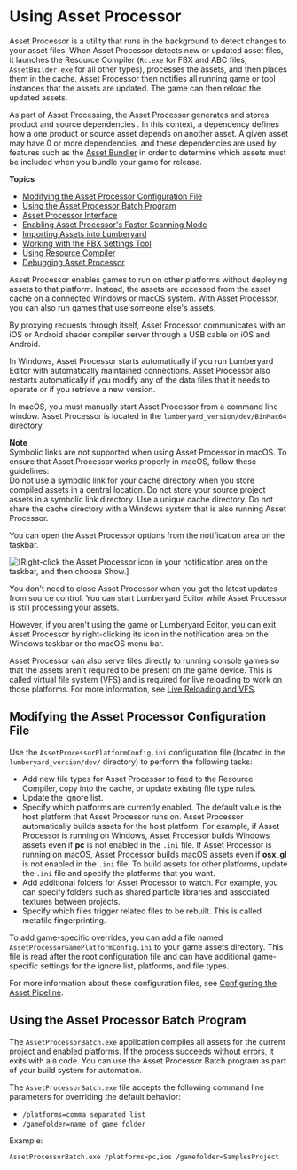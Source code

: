 # Using Asset Processor<a name="asset-pipeline-processor"></a>

Asset Processor is a utility that runs in the background to detect changes to your asset files\. When Asset Processor detects new or updated asset files, it launches the Resource Compiler \(`Rc.exe` for FBX and ABC files, `AssetBuilder.exe` for all other types\), processes the assets, and then places them in the cache\. Asset Processor then notifies all running game or tool instances that the assets are updated\. The game can then reload the updated assets\.

As part of Asset Processing, the Asset Processor generates and stores product and source dependencies \. In this context, a dependency defines how a one product or source asset depends on another asset\. A given asset may have 0 or more dependencies, and these dependencies are used by features such as the [Asset Bundler](asset-bundler-intro.md) in order to determine which assets must be included when you bundle your game for release\.

**Topics**
+ [Modifying the Asset Processor Configuration File](#asset-pipeline-processor-config)
+ [Using the Asset Processor Batch Program](#asset-pipeline-processor-batch-processing)
+ [Asset Processor Interface](asset-pipeline-processor-ui.md)
+ [Enabling Asset Processor's Faster Scanning Mode](asset-processor-faster-scanning.md)
+ [Importing Assets into Lumberyard](asset-pipeline-importing.md)
+ [Working with the FBX Settings Tool](char-fbx-importer.md)
+ [Using Resource Compiler](asset-pipeline-rc.md)
+ [Debugging Asset Processor](asset-processor-debugging.md)

Asset Processor enables games to run on other platforms without deploying assets to that platform\. Instead, the assets are accessed from the asset cache on a connected Windows or macOS system\. With Asset Processor, you can also run games that use someone else's assets\.

By proxying requests through itself, Asset Processor communicates with an iOS or Android shader compiler server through a USB cable on iOS and Android\.

In Windows, Asset Processor starts automatically if you run Lumberyard Editor with automatically maintained connections\. Asset Processor also restarts automatically if you modify any of the data files that it needs to operate or if you retrieve a new version\.

In macOS, you must manually start Asset Processor from a command line window\. Asset Processor is located in the `lumberyard_version/dev/BinMac64` directory\.

**Note**  
Symbolic links are not supported when using Asset Processor in macOS\. To ensure that Asset Processor works properly in macOS, follow these guidelines:  
Do not use a symbolic link for your cache directory when you store compiled assets in a central location\.
Do not store your source project assets in a symbolic link directory\.
Use a unique cache directory\. Do not share the cache directory with a Windows system that is also running Asset Processor\.

 You can open the Asset Processor options from the notification area on the taskbar\.

![\[Right-click the Asset Processor icon in your notification area on the taskbar, and then choose Show.\]](http://docs.aws.amazon.com/lumberyard/latest/userguide/images/assets/pipeline/asset-pipeline-processor-options.png)

You don't need to close Asset Processor when you get the latest updates from source control\. You can start Lumberyard Editor while Asset Processor is still processing your assets\.

However, if you aren't using the game or Lumberyard Editor, you can exit Asset Processor by right\-clicking its icon in the notification area on the Windows taskbar or the macOS menu bar\.

Asset Processor can also serve files directly to running console games so that the assets aren't required to be present on the game device\. This is called virtual file system \(VFS\) and is required for live reloading to work on those platforms\. For more information, see [Live Reloading and VFS](asset-pipeline-live-reloading.md)\.

## Modifying the Asset Processor Configuration File<a name="asset-pipeline-processor-config"></a>

Use the `AssetProcessorPlatformConfig.ini` configuration file \(located in the `lumberyard_version/dev/` directory\) to perform the following tasks:
+ Add new file types for Asset Processor to feed to the Resource Compiler, copy into the cache, or update existing file type rules\.
+ Update the ignore list\.
+ Specify which platforms are currently enabled\. The default value is the host platform that Asset Processor runs on\. Asset Processor automatically builds assets for the host platform\. For example, if Asset Processor is running on Windows, Asset Processor builds Windows assets even if **pc** is not enabled in the `.ini` file\. If Asset Processor is running on macOS, Asset Processor builds macOS assets even if **osx\_gl** is not enabled in the `.ini` file\. To build assets for other platforms, update the `.ini` file and specify the platforms that you want\.
+ Add additional folders for Asset Processor to watch\. For example, you can specify folders such as shared particle libraries and associated textures between projects\.
+ Specify which files trigger related files to be rebuilt\. This is called metafile fingerprinting\.

To add game\-specific overrides, you can add a file named `AssetProcessorGamePlatformConfig.ini` to your game assets directory\. This file is read after the root configuration file and can have additional game\-specific settings for the ignore list, platforms, and file types\.

For more information about these configuration files, see [Configuring the Asset Pipeline](asset-pipeline-configuring.md)\.

## Using the Asset Processor Batch Program<a name="asset-pipeline-processor-batch-processing"></a>

The `AssetProcessorBatch.exe` application compiles all assets for the current project and enabled platforms\. If the process succeeds without errors, it exits with a `0` code\. You can use the Asset Processor Batch program as part of your build system for automation\.

The `AssetProcessorBatch.exe` file accepts the following command line parameters for overriding the default behavior:
+ `/platforms=comma separated list`
+ `/gamefolder=name of game folder`

Example:

`AssetProcessorBatch.exe /platforms=pc,ios /gamefolder=SamplesProject`